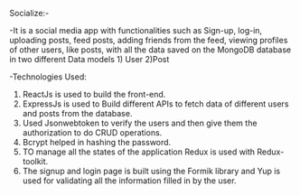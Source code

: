 Socialize:- 

-It is a social media app with functionalities such as Sign-up, log-in, uploading posts, feed posts, adding friends from the feed,
viewing profiles of other users, like posts, with all the data saved on the MongoDB database in two different Data models 1) User 
2)Post 

-Technologies Used:
1) ReactJs is used to build the front-end.
2) ExpressJs is used to Build different APIs to fetch data of different users and posts from the database.
3) Used Jsonwebtoken to verify the users and then give them the authorization to do CRUD operations.
4) Bcrypt helped in hashing the password.
5) TO manage all the states of the application Redux is used with Redux-toolkit.
6) The signup and login page is built using the Formik library and Yup is used for validating all the information filled in by the
   user.
